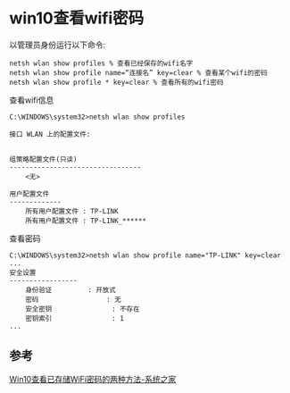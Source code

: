 # win10查看wifi密码

以管理员身份运行以下命令:

```batch
netsh wlan show profiles % 查看已经保存的wifi名字
netsh wlan show profile name=“连接名” key=clear % 查看某个wifi的密码
netsh wlan show profile * key=clear % 查看所有的wifi密码
```

查看wifi信息

```batch
C:\WINDOWS\system32>netsh wlan show profiles

接口 WLAN 上的配置文件:


组策略配置文件(只读)
---------------------------------
    <无>

用户配置文件
-------------
    所有用户配置文件 : TP-LINK
    所有用户配置文件 : TP-LINK_******
```

查看密码

```batch
C:\WINDOWS\system32>netsh wlan show profile name="TP-LINK" key=clear
...
安全设置
-----------------
    身份验证         : 开放式
    密码                 : 无
    安全密钥               : 不存在
    密钥索引               : 1
...
```

## 参考

[Win10查看已存储WiFi密码的两种方法-系统之家](http://www.xitongzhijia.net/xtjc/20160422/70975.html)